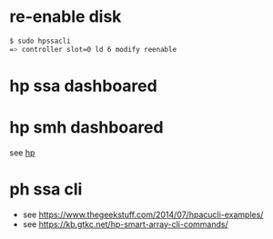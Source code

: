 # re-enable disk
```bash
$ sudo hpssacli
=> controller slot=0 ld 6 modify reenable 
```

# hp ssa dashboared
# hp smh dashboared
see [hp](https://h50146.www5.hpe.com/products/software/oe/linux/mainstream/support/doc/general/mgmt/ssa/files/v210_140/hpssa-2.10-14.0.x86_64.txt)

# ph ssa cli
- see https://www.thegeekstuff.com/2014/07/hpacucli-examples/
- see https://kb.gtkc.net/hp-smart-array-cli-commands/